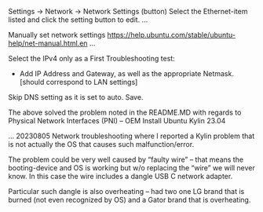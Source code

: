 Settings -> Network -> Network Settings (button)
Select the Ethernet-item listed and click the setting button to edit.
...

Manually set network settings
https://help.ubuntu.com/stable/ubuntu-help/net-manual.html.en
...

Select the IPv4 only as a First Troubleshooting test:
- Add IP Address and Gateway, as well as the appropriate Netmask.
  [should correspond to LAN settings]

Skip DNS setting as it is set to auto. Save.

The above solved the problem noted in the README.MD with regards to Physical Network Interfaces (PNI) – OEM Install Ubuntu Kylin 23.04


…
20230805
Network troubleshooting where I reported a Kylin problem that is not actually the OS that causes such malfunction/error. 

The problem could be very well caused by “faulty wire” – that means the booting-device and OS is working but w/o replacing the “wire” we will never know. In this case the wire includes a dangle USB C network adapter. 

Particular such dangle is also overheating – had two one LG brand that is burned (not even recognized by OS) and a Gator brand that is overheating.
